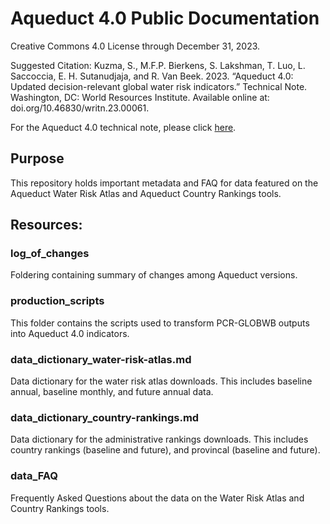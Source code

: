 # Aqueduct 4.0 Public Documentation

Creative Commons 4.0 License through December 31, 2023.

Suggested Citation: Kuzma, S., M.F.P. Bierkens, S. Lakshman, T. Luo, L. Saccoccia, E. H. Sutanudjaja, and R. Van Beek. 2023. “Aqueduct 4.0: Updated decision-relevant global water risk indicators.” Technical Note. Washington, DC: World Resources Institute. Available online at: doi.org/10.46830/writn.23.00061.

For the Aqueduct 4.0 technical note, please click [here](https://www.wri.org/publication/aqueduct-40).


## Purpose
This repository holds important metadata and FAQ for data featured on the Aqueduct Water Risk Atlas and Aqueduct Country Rankings tools.


## Resources:

### log_of_changes
Foldering containing summary of changes among Aqueduct versions. 

### production_scripts
This folder contains the scripts used to transform PCR-GLOBWB outputs into Aqueduct 4.0 indicators. 

### data_dictionary_water-risk-atlas.md
Data dictionary for the water risk atlas downloads. This includes baseline annual, baseline monthly, and future annual data. 

### data_dictionary_country-rankings.md
Data dictionary for the administrative rankings downloads. This includes country rankings (baseline and future), and provincal (baseline and future).

### data_FAQ
Frequently Asked Questions about the data on the Water Risk Atlas and Country Rankings tools. 


